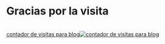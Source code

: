# Gracias por la visita

<div id="sfc3kdt4lp3jdrbfhcxmbxyd5xm76td9ru3"></div>
<script type="text/javascript" src="https://counter5.wheredoyoucomefrom.ovh/private/counter.js?c=3kdt4lp3jdrbfhcxmbxyd5xm76td9ru3&down=async" async></script>
<br><a href="https://www.contadorvisitasgratis.com">contador de visitas para blog</a><noscript><a href="https://www.contadorvisitasgratis.com" title="contador de visitas para blog"><img src="https://counter5.wheredoyoucomefrom.ovh/private/contadorvisitasgratis.php?c=3kdt4lp3jdrbfhcxmbxyd5xm76td9ru3" border="0" title="contador de visitas para blog" alt="contador de visitas para blog"></a></noscript>
